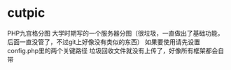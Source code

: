 # cutpic
PHP九宫格分图
大学时期写的一个服务器分图（很垃圾，一直做出了基础功能，后面一直没管了，不过git上好像没有类似的东西）
如果要使用请先设置config.php里的两个关键路径
垃圾回收文件就没有上传了，好像所有框架都会自带
